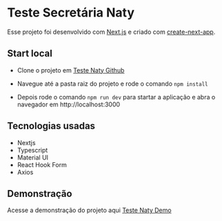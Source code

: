 # Teste Secretária Naty

Esse projeto foi desenvolvido com [Next.js](https://nextjs.org/) e criado com [create-next-app](https://github.com/vercel/next.js/tree/canary/packages/create-next-app).

## Start local

- Clone o projeto em [Teste Naty Github](https://github.com/diegohyenna/teste-naty)

- Navegue até a pasta raiz do projeto e rode o comando `npm install`

- Depois rode o comando `npm run dev` para startar a aplicação e abra o navegador em http://localhost:3000

## Tecnologias usadas

- Nextjs
- Typescript
- Material UI
- React Hook Form
- Axios

## Demonstração

Acesse a demonstração do projeto aqui [Teste Naty Demo](https://teste-naty-teal.vercel.app)

